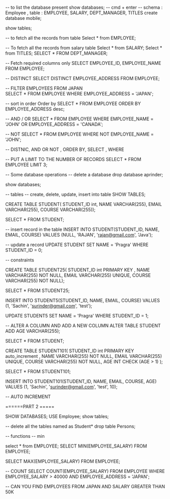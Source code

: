 -- to list the database present
show databases; --  cmd + enter
-- schema : Employee , table : EMPLOYEE, SALARY, DEPT_MANAGER, TITLES
create database mobile;

show tables;

-- to fetch all the records from table
Select * from EMPLOYEE;

-- To fetch all the records from salary table
Select * from SALARY;
Select * from TITLES;
SELECT * FROM DEPT_MANAGER;

-- Fetch required columns only
SELECT EMPLOYEE_ID, EMPLOYEE_NAME
FROM EMPLOYEE;

-- DISTINCT
SELECT DISTINCT EMPLOYEE_ADDRESS FROM EMPLOYEE;

-- FILTER EMPLOYEES FROM JAPAN  
SELECT * FROM EMPLOYEE
WHERE EMPLOYEE_ADDRESS = 'JAPAN';

-- sort in order  Order by
SELECT * FROM EMPLOYEE
ORDER BY
EMPLOYEE_ADDRESS desc;

-- AND / OR
SELECT * FROM EMPLOYEE
WHERE
EMPLOYEE_NAME = 'JOHN' OR EMPLOYEE_ADDRESS = 'CANADA';

-- NOT
SELECT * FROM EMPLOYEE WHERE NOT EMPLOYEE_NAME = 'JOHN';

-- DISTNIC, AND OR NOT , ORDER BY, SELECT , WHERE

-- PUT A LIMIT TO THE NUMBER OF RECORDS
SELECT * FROM EMPLOYEE LIMIT 3;


-- Some database operations
-- delete a database
drop database aprinder;

show databases;

-- tables
-- create, delete, update, insert into table
SHOW TABLES;

CREATE TABLE STUDENT(
STUDENT_ID int,
NAME VARCHAR(255),
EMAIL VARCHAR(255),
COURSE VARCHAR(255));

SELECT * FROM STUDENT;

-- insert record in the table
INSERT INTO STUDENT(STUDENT_ID, NAME, EMAIL, COURSE)
VALUES (NULL, 'RAJAN', 'rajan@gmail.com', 'Java');

-- update a record
UPDATE STUDENT
SET NAME = 'Pragra'
WHERE STUDENT_ID = 0;

-- constraints

CREATE TABLE STUDENT25(
STUDENT_ID int PRIMARY KEY ,
NAME VARCHAR(255) NOT NULL,
EMAIL VARCHAR(255) UNIQUE,
COURSE VARCHAR(255) NOT NULL);

SELECT * FROM STUDENT25;

INSERT INTO STUDENT5(STUDENT_ID, NAME, EMAIL, COURSE)
VALUES (1, 'Sachin', 'surinder@gmail.com', 'test');


UPDATE STUDENT5
SET NAME = 'Pragra'
WHERE STUDENT_ID = 1;


-- ALTER A COLUMN AND ADD A NEW COLUMN
ALTER TABLE STUDENT ADD AGE VARCHAR(255);

SELECT * FROM STUDENT;

CREATE TABLE STUDENT101(
STUDENT_ID int PRIMARY KEY auto_increment ,
NAME VARCHAR(255) NOT NULL,
EMAIL VARCHAR(255) UNIQUE,
COURSE VARCHAR(255) NOT NULL,
AGE INT
CHECK (AGE > 1)
);

SELECT * FROM STUDENT101;

INSERT INTO STUDENT101(STUDENT_ID, NAME, EMAIL, COURSE, AGE)
VALUES (1, 'Sachin', 'surinder@gmail.com', 'test', 10);

-- AUTO INCREMENT 
 
 
 
 ======PART 2 =====

SHOW DATABASES;
USE Employee;
show tables;

-- delete all the tables named as Student*
drop table Persons;

-- functions
-- min

select * from EMPLOYEE;
SELECT MIN(EMPLOYEE_SALARY)
FROM EMPLOYEE;

SELECT MAX(EMPLOYEE_SALARY)
FROM EMPLOYEE;

-- COUNT
SELECT COUNT(EMPLOYEE_SALARY)
FROM EMPLOYEE
WHERE EMPLOYEE_SALARY > 40000 AND EMPLOYEE_ADDRESS = 'JAPAN';

-- CAN YOU FIND EMPLOYEES FROM JAPAN AND SALARY GREATER THAN 50K





 
 
 
 